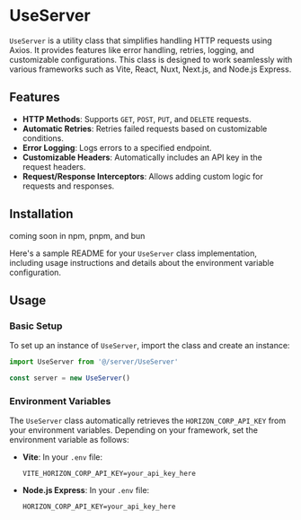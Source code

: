 # UseServer

`UseServer` is a utility class that simplifies handling HTTP requests using Axios. It provides features like error handling, retries, logging, and customizable configurations. This class is designed to work seamlessly with various frameworks such as Vite, React, Nuxt, Next.js, and Node.js Express.

## Features

-   **HTTP Methods**: Supports `GET`, `POST`, `PUT`, and `DELETE` requests.
-   **Automatic Retries**: Retries failed requests based on customizable conditions.
-   **Error Logging**: Logs errors to a specified endpoint.
-   **Customizable Headers**: Automatically includes an API key in the request headers.
-   **Request/Response Interceptors**: Allows adding custom logic for requests and responses.

## Installation

coming soon in npm, pnpm, and bun

Here's a sample README for your `UseServer` class implementation, including usage instructions and details about the environment variable configuration.

## Usage

### Basic Setup

To set up an instance of `UseServer`, import the class and create an instance:

```typescript
import UseServer from '@/server/UseServer'

const server = new UseServer()
```

### Environment Variables

The `UseServer` class automatically retrieves the `HORIZON_CORP_API_KEY` from your environment variables. Depending on your framework, set the environment variable as follows:

-   **Vite**: In your `.env` file:

    ```plaintext
    VITE_HORIZON_CORP_API_KEY=your_api_key_here
    ```

-   **Node.js Express**: In your `.env` file:

    ```plaintext
    HORIZON_CORP_API_KEY=your_api_key_here
    ```
